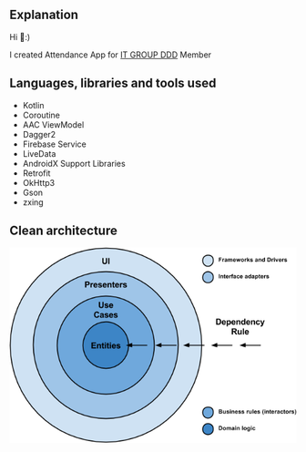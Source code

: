 Explanation
----------------- 

Hi 👋:)

I created Attendance App for [IT GROUP DDD](https://www.facebook.com/dddstudy/) Member


Languages, libraries and tools used
----------------- 
* Kotlin
* Coroutine
* AAC ViewModel
* Dagger2
* Firebase Service
* LiveData
* AndroidX Support Libraries
* Retrofit
* OkHttp3
* Gson
* zxing

Clean architecture
-----------------
![imge](https://github.com/DevelopDesignDayDay/Attendance-AOS/blob/master/clean_architecture.png)
